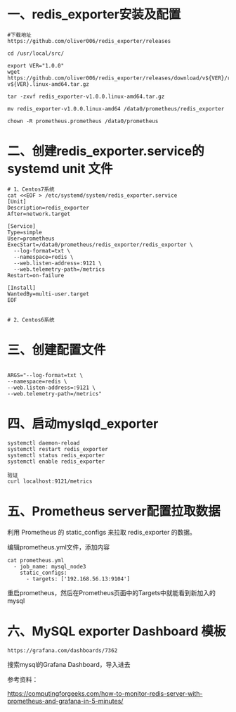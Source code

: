 # 一、redis_exporter安装及配置
```
#下载地址
https://github.com/oliver006/redis_exporter/releases

cd /usr/local/src/

export VER="1.0.0"
wget https://github.com/oliver006/redis_exporter/releases/download/v${VER}/redis_exporter-v${VER}.linux-amd64.tar.gz

tar -zxvf redis_exporter-v1.0.0.linux-amd64.tar.gz 

mv redis_exporter-v1.0.0.linux-amd64 /data0/prometheus/redis_exporter

chown -R prometheus.prometheus /data0/prometheus

```


# 二、创建redis_exporter.service的 systemd unit 文件
```
# 1、Centos7系统
cat <<EOF > /etc/systemd/system/redis_exporter.service
[Unit]
Description=redis_exporter
After=network.target

[Service]
Type=simple
User=prometheus
ExecStart=/data0/prometheus/redis_exporter/redis_exporter \
  --log-format=txt \
  --namespace=redis \
  --web.listen-address=:9121 \
  --web.telemetry-path=/metrics
Restart=on-failure

[Install]
WantedBy=multi-user.target
EOF


# 2、Centos6系统

```

# 三、创建配置文件
```

ARGS="--log-format=txt \
--namespace=redis \
--web.listen-address=:9121 \
--web.telemetry-path=/metrics"
```

# 四、启动myslqd_exporter
```
systemctl daemon-reload
systemctl restart redis_exporter
systemctl status redis_exporter
systemctl enable redis_exporter

验证
curl localhost:9121/metrics
```

# 五、Prometheus server配置拉取数据

利用 Prometheus 的 static_configs 来拉取 redis_exporter 的数据。

编辑prometheus.yml文件，添加内容
```
cat prometheus.yml
  - job_name: mysql_node3
    static_configs:
      - targets: ['192.168.56.13:9104']
```
重启prometheus，然后在Prometheus页面中的Targets中就能看到新加入的mysql

# 六、MySQL exporter Dashboard 模板

```
https://grafana.com/dashboards/7362
```
搜索mysql的Grafana Dashboard，导入进去

参考资料：

https://computingforgeeks.com/how-to-monitor-redis-server-with-prometheus-and-grafana-in-5-minutes/
